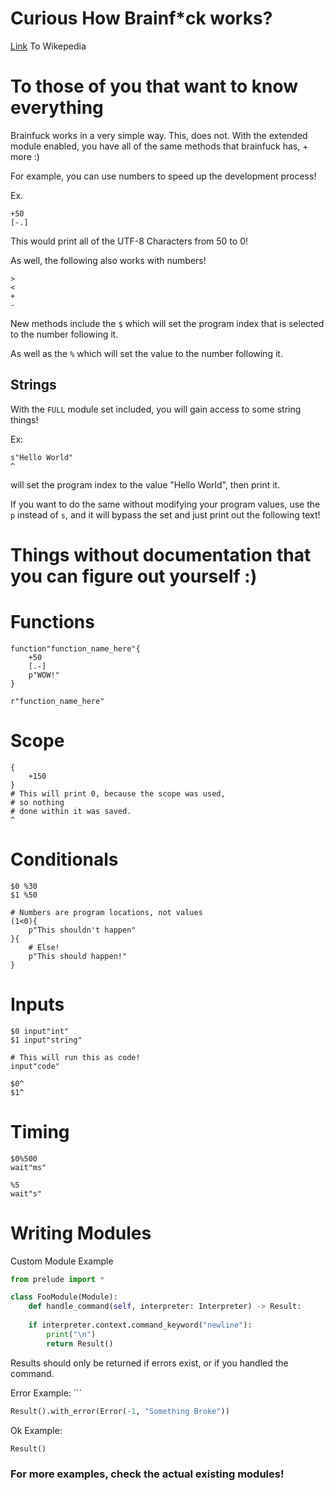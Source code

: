 
# Curious How Brainf\*ck works?
[Link](https://en.wikipedia.org/wiki/Brainfuck) To Wikepedia

# To those of you that want to know everything
Brainfuck works in a very simple way. This, does not. With the extended module enabled, you have all of the same methods that brainfuck has, + more :)

For example, you can use numbers to speed up the development process!

Ex.
```
+50
[-.]
```
This would print all of the UTF-8 Characters from 50 to 0!

As well, the following also works with numbers!
```
>
<
+
-
```

New methods include the `$` which will set the program index that is selected to the number following it.

As well as the `%` which will set the value to the number following it.

## Strings
With the `FULL` module set included, you will gain access to some string things!

Ex:
```
s"Hello World"
^
```
will set the program index to the value "Hello World", then print it.

If you want to do the same without modifying your program values, use the `p` instead of `s`, and it will bypass the set and just print out the following text!

# Things without documentation that you can figure out yourself :)
# Functions
```
function"function_name_here"{
	+50
	[.-]
	p"WOW!"
}

r"function_name_here"
```

# Scope
```
{
	+150
}
# This will print 0, because the scope was used, 
# so nothing 
# done within it was saved.
^
```

# Conditionals
```
$0 %30
$1 %50

# Numbers are program locations, not values
(1<0){
	p"This shouldn't happen"
}{
	# Else!
	p"This should happen!"
}
```

# Inputs
```
$0 input"int"
$1 input"string"

# This will run this as code!
input"code"

$0^
$1^
```

# Timing
```
$0%500
wait"ms"

%5
wait"s"
```

# Writing Modules

Custom Module Example
```python
from prelude import *

class FooModule(Module):
	def handle_command(self, interpreter: Interpreter) -> Result:
	
	if interpreter.context.command_keyword("newline"):
		print("\n")
		return Result()

```

Results should only be returned if errors exist, or if you handled the command.

Error Example: ```
```python
Result().with_error(Error(-1, "Something Broke"))
```

Ok Example:
```python
Result()
```

### For more examples, check the actual existing modules!